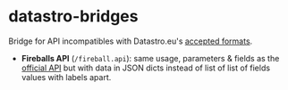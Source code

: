 # datastro-bridges

Bridge for API incompatibles with Datastro.eu's [accepted formats](https://help.opendatasoft.com/platform/fr/publishing_data/01_creating_a_dataset/supported_formats.html#supported-formats).

- **Fireballs API** (`/fireball.api`): same usage, parameters & fields as the [official API](https://ssd-api.jpl.nasa.gov/doc/fireball.html) but with data in JSON dicts instead of list of list of fields values with labels apart.

